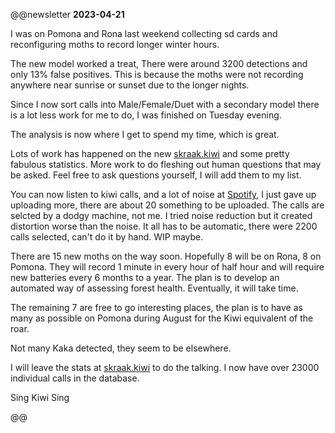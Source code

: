 @@newsletter
__2023-04-21__

I was on Pomona and Rona last weekend collecting sd cards and reconfiguring moths to record longer winter hours.

The new model worked a treat, There were around 3200 detections and only 13% false positives. This is because the moths were not recording anywhere near sunrise or sunset due to the longer nights.

Since I now sort calls into Male/Female/Duet with a secondary model there is a lot less work for me to do, I was finished on Tuesday evening. 

The analysis is now where I get to spend my time, which is great.

Lots of work has happened on the new [skraak.kiwi](https://skraak.kiwi) and some pretty fabulous statistics. More work to do fleshing out human questions that may be asked. Feel free to ask questions yourself, I will add them to my list.

You can now listen to kiwi calls, and a lot of noise at [Spotify](https://podcasters.spotify.com/pod/show/david-cary), I just gave up uploading more, there are about 20 something to be uploaded. The calls are selcted by a dodgy machine, not me. I tried noise reduction but it created distortion worse than the noise. It all has to be automatic, there were 2200 calls selected, can't do it by hand. WIP maybe.

There are 15 new moths on the way soon. Hopefully 8 will be on Rona, 8 on Pomona. They will record 1 minute in every hour of half hour and will require new batteries every 6 months to a year. The plan is to develop an automated way of assessing forest health. Eventually, it will take time.

The remaining 7 are free to go interesting places, the plan is to have as many as possible on Pomona during August for the Kiwi equivalent of the roar.

Not many Kaka detected, they seem to be elsewhere.

I will leave the stats at [skraak.kiwi](https://skraak.kiwi) to do the talking. I now have over 23000 individual calls in the database.

Sing Kiwi Sing


@@